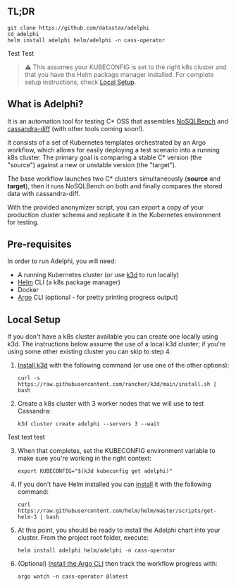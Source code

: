 ## TL;DR

```
git clone https://github.com/datastax/adelphi
cd adelphi
helm install adelphi helm/adelphi -n cass-operator
```
Test Test

> :warning: This assumes your KUBECONFIG is set to the right k8s cluster and that you have the Helm package manager installed.
For complete setup instructions, check [Local Setup](#local-setup).
                                     
## What is Adelphi?
It is an automation tool for testing C* OSS that assembles [NoSQLBench](https://github.com/nosqlbench/nosqlbench) and
[cassandra-diff](https://github.com/apache/cassandra-diff) (with other tools coming soon!).

It consists of a set of Kubernetes templates orchestrated by an Argo workflow, which allows for easily deploying a test
scenario into a running k8s cluster. The primary goal is comparing a stable C* version (the "source") against a new or unstable
version (the "target").

The base workflow launches two C* clusters simultaneously (**source** and **target**), then it runs NoSQLBench on both and finally
compares the stored data with cassandra-diff.

With the provided anonymizer script, you can export a copy of your production cluster schema and replicate it in the
Kubernetes environment for testing.

## Pre-requisites

In order to run Adelphi, you will need:

- A running Kubernetes cluster (or use [k3d](https://k3d.io/) to run locally)
- [Helm](https://helm.sh/) CLI (a k8s package manager)
- Docker
- [Argo](https://argoproj.github.io/) CLI (optional - for pretty printing progress output)

## Local Setup

If you don't have a k8s cluster available you can create one locally using k3d.  The instructions below assume the use of a local k3d cluster;
if you're using some other existing cluster you can skip to step 4.

1. [Install k3d](https://k3d.io/#installation) with the following command (or use one of the other options):

    ```
    curl -s https://raw.githubusercontent.com/rancher/k3d/main/install.sh | bash
    ```

2. Create a k8s cluster with 3 worker nodes that we will use to test Cassandra:

    ```
    k3d cluster create adelphi --servers 3 --wait
    ```

Test test test

3. When that completes, set the KUBECONFIG environment variable to make sure you're working in the right context:

    ```
    export KUBECONFIG="$(k3d kubeconfig get adelphi)"
    ```

4. If you don't have Helm installed you can [install](https://helm.sh/docs/intro/install/) it with the following command:

    ```
    curl https://raw.githubusercontent.com/helm/helm/master/scripts/get-helm-3 | bash
    ``` 
   
5. At this point, you should be ready to install the Adelphi chart into your cluster. From the project root folder, execute:

    ```
   helm install adelphi helm/adelphi -n cass-operator
    ```
   
6. (Optional) [Install the Argo CLI](https://github.com/argoproj/argo/releases) then track the workflow progress with:

    ```
   argo watch -n cass-operator @latest
    ``` 

